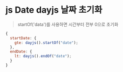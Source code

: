 # js Date dayjs 날짜 초기화

> startOf('data')를 사용하면 시간부터 전부 0으로 초기화

```js
{
  startDate: {
    gte: dayjs().startOf("date");
  },
  endDate: {
    lt: dayjs().endOf("date");
  }
}
```
